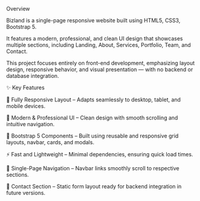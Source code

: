 Overview

Bizland is a single-page responsive website built using HTML5, CSS3, Bootstrap 5.

It features a modern, professional, and clean UI design that showcases multiple sections, including Landing, About, Services, Portfolio, Team, and Contact.

This project focuses entirely on front-end development, emphasizing layout design, responsive behavior, and visual presentation — with no backend or database integration.

✨ Key Features

🧭 Fully Responsive Layout – Adapts seamlessly to desktop, tablet, and mobile devices.

🎨 Modern & Professional UI – Clean design with smooth scrolling and intuitive navigation.

🧱 Bootstrap 5 Components – Built using reusable and responsive grid layouts, navbar, cards, and modals.

⚡ Fast and Lightweight – Minimal dependencies, ensuring quick load times.

🧩 Single-Page Navigation – Navbar links smoothly scroll to respective sections.

💬 Contact Section – Static form layout ready for backend integration in future versions.
